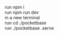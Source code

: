 run npm i <br>
run npm run dev <br>
in a new terminal <br>
run cd ./pocketbase <br>
run ./pocketbase .serve <br>
